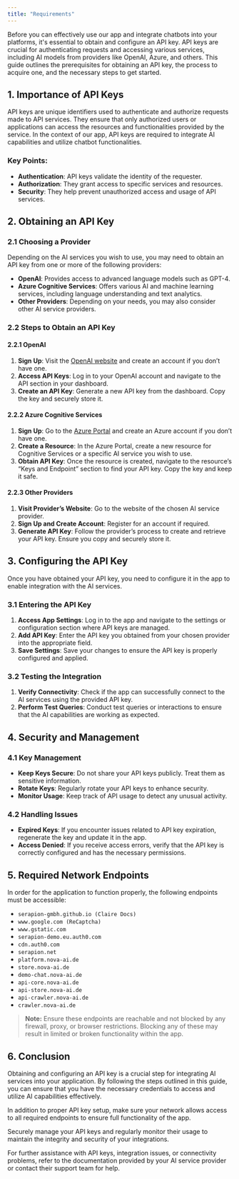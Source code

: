 ```yaml
---
title: "Requirements"
---
```


Before you can effectively use our app and integrate chatbots into your platforms, it's essential to obtain and configure an API key. API keys are crucial for authenticating requests and accessing various services, including AI models from providers like OpenAI, Azure, and others. This guide outlines the prerequisites for obtaining an API key, the process to acquire one, and the necessary steps to get started.

## 1. Importance of API Keys

API keys are unique identifiers used to authenticate and authorize requests made to API services. They ensure that only authorized users or applications can access the resources and functionalities provided by the service. In the context of our app, API keys are required to integrate AI capabilities and utilize chatbot functionalities.

### Key Points:
- **Authentication**: API keys validate the identity of the requester.
- **Authorization**: They grant access to specific services and resources.
- **Security**: They help prevent unauthorized access and usage of API services.

## 2. Obtaining an API Key

### 2.1 Choosing a Provider

Depending on the AI services you wish to use, you may need to obtain an API key from one or more of the following providers:

- **OpenAI**: Provides access to advanced language models such as GPT-4.
- **Azure Cognitive Services**: Offers various AI and machine learning services, including language understanding and text analytics.
- **Other Providers**: Depending on your needs, you may also consider other AI service providers.

### 2.2 Steps to Obtain an API Key

#### 2.2.1 OpenAI

1. **Sign Up**: Visit the [OpenAI website](https://www.openai.com) and create an account if you don’t have one.
2. **Access API Keys**: Log in to your OpenAI account and navigate to the API section in your dashboard.
3. **Create an API Key**: Generate a new API key from the dashboard. Copy the key and securely store it.

#### 2.2.2 Azure Cognitive Services

1. **Sign Up**: Go to the [Azure Portal](https://portal.azure.com) and create an Azure account if you don’t have one.
2. **Create a Resource**: In the Azure Portal, create a new resource for Cognitive Services or a specific AI service you wish to use.
3. **Obtain API Key**: Once the resource is created, navigate to the resource’s “Keys and Endpoint” section to find your API key. Copy the key and keep it safe.

#### 2.2.3 Other Providers

1. **Visit Provider’s Website**: Go to the website of the chosen AI service provider.
2. **Sign Up and Create Account**: Register for an account if required.
3. **Generate API Key**: Follow the provider’s process to create and retrieve your API key. Ensure you copy and securely store it.

## 3. Configuring the API Key

Once you have obtained your API key, you need to configure it in the app to enable integration with the AI services.

### 3.1 Entering the API Key

1. **Access App Settings**: Log in to the app and navigate to the settings or configuration section where API keys are managed.
2. **Add API Key**: Enter the API key you obtained from your chosen provider into the appropriate field.
3. **Save Settings**: Save your changes to ensure the API key is properly configured and applied.

### 3.2 Testing the Integration

1. **Verify Connectivity**: Check if the app can successfully connect to the AI services using the provided API key.
2. **Perform Test Queries**: Conduct test queries or interactions to ensure that the AI capabilities are working as expected.

## 4. Security and Management

### 4.1 Key Management

- **Keep Keys Secure**: Do not share your API keys publicly. Treat them as sensitive information.
- **Rotate Keys**: Regularly rotate your API keys to enhance security.
- **Monitor Usage**: Keep track of API usage to detect any unusual activity.

### 4.2 Handling Issues

- **Expired Keys**: If you encounter issues related to API key expiration, regenerate the key and update it in the app.
- **Access Denied**: If you receive access errors, verify that the API key is correctly configured and has the necessary permissions.

## 5. Required Network Endpoints

In order for the application to function properly, the following endpoints must be accessible:

- `serapion-gmbh.github.io (Claire Docs)`
- `www.google.com (ReCaptcha)`
- `www.gstatic.com`
- `serapion-demo.eu.auth0.com`
- `cdn.auth0.com`
- `serapion.net`
- `platform.nova-ai.de`
- `store.nova-ai.de`
- `demo-chat.nova-ai.de`
- `api-core.nova-ai.de`
- `api-store.nova-ai.de`
- `api-crawler.nova-ai.de`
- `crawler.nova-ai.de`

> **Note:** Ensure these endpoints are reachable and not blocked by any firewall, proxy, or browser restrictions. Blocking any of these may result in limited or broken functionality within the app.

## 6. Conclusion

Obtaining and configuring an API key is a crucial step for integrating AI services into your application. By following the steps outlined in this guide, you can ensure that you have the necessary credentials to access and utilize AI capabilities effectively. 

In addition to proper API key setup, make sure your network allows access to all required endpoints to ensure full functionality of the app.

Securely manage your API keys and regularly monitor their usage to maintain the integrity and security of your integrations.

For further assistance with API keys, integration issues, or connectivity problems, refer to the documentation provided by your AI service provider or contact their support team for help.

